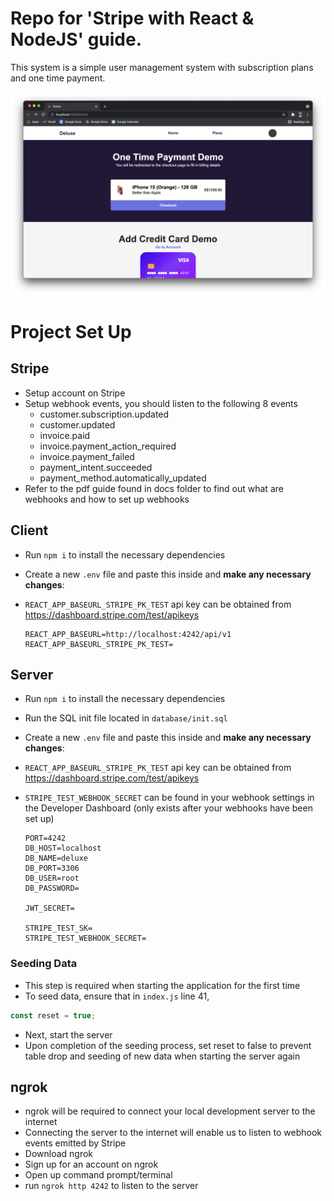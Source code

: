 # Repo for 'Stripe with React & NodeJS' guide.

This system is a simple user management system with subscription plans and one time payment.

![](https://raw.githubusercontent.com/keilokimnida/tutorial-stripe-payments/main/screenshots/Deluxe_Home.png)

# Project Set Up

## Stripe

- Setup account on Stripe
- Setup webhook events, you should listen to the following 8 events
  - customer.subscription.updated
  - customer.updated
  - invoice.paid
  - invoice.payment_action_required
  - invoice.payment_failed
  - payment_intent.succeeded
  - payment_method.automatically_updated
- Refer to the pdf guide found in docs folder to find out what are webhooks and how to set up webhooks

## Client

- Run `npm i` to install the necessary dependencies
- Create a new `.env` file and paste this inside and **make any necessary changes**:
- `REACT_APP_BASEURL_STRIPE_PK_TEST` api key can be obtained from https://dashboard.stripe.com/test/apikeys

  ```
  REACT_APP_BASEURL=http://localhost:4242/api/v1
  REACT_APP_BASEURL_STRIPE_PK_TEST=
  ```

## Server

- Run `npm i` to install the necessary dependencies
- Run the SQL init file located in `database/init.sql`
- Create a new `.env` file and paste this inside and **make any necessary changes**:
- `REACT_APP_BASEURL_STRIPE_PK_TEST` api key can be obtained from https://dashboard.stripe.com/test/apikeys
- `STRIPE_TEST_WEBHOOK_SECRET` can be found in your webhook settings in the Developer Dashboard (only exists after your webhooks have been set up)

  ```
  PORT=4242
  DB_HOST=localhost
  DB_NAME=deluxe
  DB_PORT=3306
  DB_USER=root
  DB_PASSWORD=

  JWT_SECRET=

  STRIPE_TEST_SK=
  STRIPE_TEST_WEBHOOK_SECRET=
  ```
### Seeding Data

- This step is required when starting the application for the first time
- To seed data, ensure that in `index.js` line 41,

```Javascript
const reset = true;
```

- Next, start the server
- Upon completion of the seeding process, set reset to false to prevent table drop and seeding of new data when starting the server again

## ngrok
- ngrok will be required to connect your local development server to the internet
- Connecting the server to the internet will enable us to listen to webhook events emitted by Stripe
- Download ngrok
- Sign up for an account on ngrok
- Open up command prompt/terminal 
- run ``ngrok http 4242`` to listen to the server